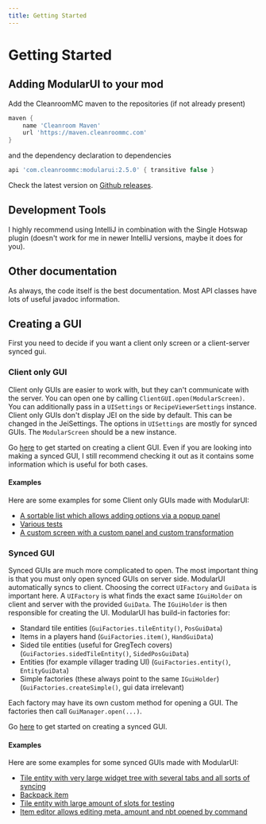 ```yaml
---
title: Getting Started
---
```


# Getting Started

## Adding ModularUI to your mod

Add the CleanroomMC maven to the repositories (if not already present)

```groovy
maven {
    name 'Cleanroom Maven'
    url 'https://maven.cleanroommc.com'
}
```

and the dependency declaration to dependencies

```groovy
api 'com.cleanroommc:modularui:2.5.0' { transitive false }
```

Check the latest version on [Github releases](https://github.com/CleanroomMC/ModularUI/releases).

## Development Tools

I highly recommend using IntelliJ in combination with the Single Hotswap plugin (doesn't work for me in newer IntelliJ
versions, maybe it does for you).

## Other documentation

As always, the code itself is the best documentation. Most API classes have lots of useful javadoc information.

## Creating a GUI

First you need to decide if you want a client only screen or a client-server synced gui.

### Client only GUI

Client only GUIs are easier to work with, but they can't communicate with the server.
You can open one by calling `ClientGUI.open(ModularScreen)`. You can additionally pass in a `UISettings` or
`RecipeViewerSettings` instance. Client only GUIs don't display JEI on the side by default. This can be changed in the
JeiSettings. The options in `UISettings` are mostly for synced GUIs. The `ModularScreen` should be a new instance.

Go [here](./client-gui-tutorial.md) to get started on creating a client GUI. Even if you are looking into making a
synced GUI, I still recommend checking it out as it contains some information which is useful for both cases.

#### Examples
Here are some examples for some Client only GUIs made with ModularUI:

- [A sortable list which allows adding options via a popup panel](https://github.com/CleanroomMC/ModularUI/blob/048394a5894f76612d090dd771d9d9f10f800589/src/main/java/com/cleanroommc/modularui/test/TestGui.java)
- [Various tests](https://github.com/CleanroomMC/ModularUI/blob/048394a5894f76612d090dd771d9d9f10f800589/src/main/java/com/cleanroommc/modularui/test/TestGuis.java)
- [A custom screen with a custom panel and custom transformation](https://github.com/CleanroomMC/ModularUI/blob/048394a5894f76612d090dd771d9d9f10f800589/src/main/java/com/cleanroommc/modularui/test/TransformationTestGui.java)

### Synced GUI

Synced GUIs are much more complicated to open. The most important thing is that you must only open synced GUIs
on server side. ModularUI automatically syncs to client. Choosing the correct `UIFactory` and `GuiData` is important
here. A `UIFactory` is what finds the exact same `IGuiHolder` on client and server with the provided `GuiData`. The
`IGuiHolder` is then responsible for creating the UI. ModularUI has build-in factories for:

- Standard tile entities (`GuiFactories.tileEntity()`, `PosGuiData`)
- Items in a players hand (`GuiFactories.item()`, `HandGuiData`)
- Sided tile entities (useful for GregTech covers) (`GuiFactories.sidedTileEntity()`, `SidedPosGuiData`)
- Entities (for example villager trading UI) (`GuiFactories.entity()`, `EntityGuiData`)
- Simple factories (these always point to the same `IGuiHolder`) (`GuiFactories.createSimple()`, gui data irrelevant)

Each factory may have its own custom method for opening a GUI. The factories then call `GuiManager.open(...)`.

Go [here](./synced-gui-tutorial.md) to get started on creating a synced GUI.

#### Examples
Here are some examples for some synced GUIs made with ModularUI:
- [Tile entity with very large widget tree with several tabs and all sorts of syncing](https://github.com/CleanroomMC/ModularUI/blob/048394a5894f76612d090dd771d9d9f10f800589/src/main/java/com/cleanroommc/modularui/test/TestTile.java)
- [Backpack item](https://github.com/CleanroomMC/ModularUI/blob/048394a5894f76612d090dd771d9d9f10f800589/src/main/java/com/cleanroommc/modularui/test/TestItem.java)
- [Tile entity with large amount of slots for testing](https://github.com/CleanroomMC/ModularUI/blob/048394a5894f76612d090dd771d9d9f10f800589/src/main/java/com/cleanroommc/modularui/test/TestTile2.java)
- [Item editor allows editing meta, amount and nbt opened by command](https://github.com/CleanroomMC/ModularUI/blob/048394a5894f76612d090dd771d9d9f10f800589/src/main/java/com/cleanroommc/modularui/test/ItemEditorGui.java)
